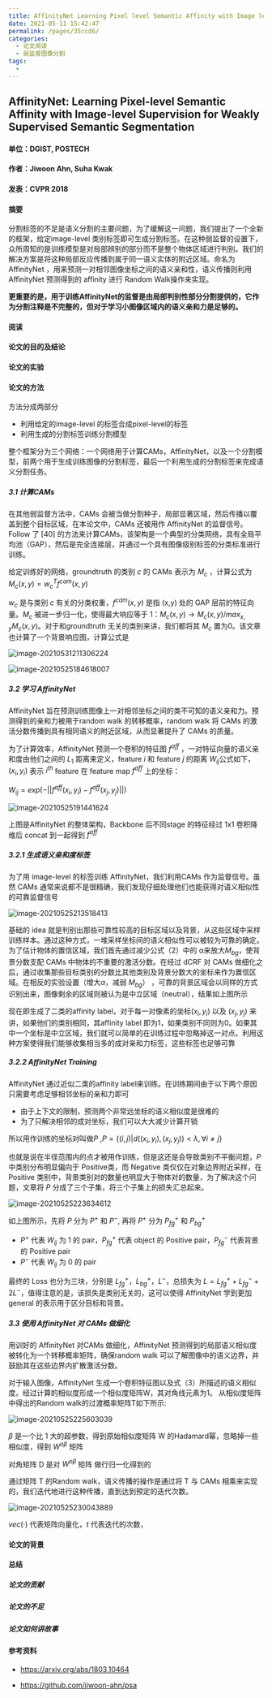 ```yaml
---
title: AffinityNet Learning Pixel level Semantic Affinity with Image level Supervision for Weakly Supervised Semantic Segmentation
date: 2021-05-11 15:42:47
permalink: /pages/35ccd6/
categories:
  - 论文阅读
  - 弱监督图像分割
tags:
  - 
---
```

## AffinityNet: Learning Pixel-level Semantic Affinity with Image-level Supervision for Weakly Supervised Semantic Segmentation

#### 单位：DGIST, POSTECH

#### 作者：Jiwoon Ahn, Suha Kwak

#### 发表：CVPR 2018

#### 摘要

分割标签的不足是语义分割的主要问题，为了缓解这一问题，我们提出了一个全新的框架，给定image-level 类别标签即可生成分割标签。在这种弱监督的设置下，众所周知的是训练模型是对局部辨别的部分而不是整个物体区域进行判别。我们的解决方案是将这种局部反应传播到属于同一语义实体的附近区域。命名为 AffinityNet ，用来预测一对相邻图像坐标之间的语义亲和性，语义传播则利用AffinityNet 预测得到的 affinity 进行 Random Walk操作来实现。

**更重要的是，用于训练AffinityNet的监督是由局部判别性部分分割提供的，它作为分割注释是不完整的，但对于学习小图像区域内的语义亲和力是足够的。**

#### 阅读



#### 论文的目的及结论



#### 论文的实验



#### 论文的方法

方法分成两部分

- 利用给定的image-level 的标签合成pixel-level的标签
- 利用生成的分割标签训练分割模型

整个框架分为三个网络：一个网络用于计算CAMs，AffinityNet，以及一个分割模型，前两个用于生成训练图像的分割标签，最后一个利用生成的分割标签来完成语义分割任务。

##### 3.1 计算CAMs

在其他弱监督方法中，CAMs 会被当做分割种子，局部显著区域，然后传播以覆盖到整个目标区域，在本论文中，CAMs 还被用作 AffinityNet 的监督信号。Follow 了 [40] 的方法来计算CAMs，该架构是一个典型的分类网络，具有全局平均池（GAP），然后是完全连接层，并通过一个具有图像级别标签的分类标准进行训练。

给定训练好的网络，groundtruth 的类别 $c$ 的 CAMs 表示为 $M_c$ ，计算公式为 $M_c(x,y)=w_c^Tf^{cam}(x,y)$

$w_c$ 是与类别 $c$ 有关的分类权重，$f^{cam}(x,y)$ 是指 (x,y) 处的 GAP 层前的特征向量。$M_c$ 被进一步归一化，使得最大响应等于 1：$M_c(x,y)→M_c(x,y)/max_{x,y}M_c(x,y)$。对于和groundtruth 无关的类别来讲，我们都将其 $M_c$ 置为0。该文章也计算了一个背景响应图，计算公式是 

![image-20210531211306224](https://muyun-blog-pic.oss-cn-shanghai.aliyuncs.com/picgo/image-20210531211306224.png)



![image-20210525184618007](https://muyun-blog-pic.oss-cn-shanghai.aliyuncs.com/picgo/image-20210525184618007.png)

##### 3.2 学习 AffinityNet

AffinityNet 旨在预测训练图像上一对相邻坐标之间的类不可知的语义亲和力。预测得到的亲和力被用于random walk 的转移概率，random walk 将 CAMs 的激活分数传播到具有相同语义的附近区域，从而显著提升了 CAMs 的质量。

为了计算效率，AffinityNet 预测一个卷积的特征图 $f^{aff}$ ，一对特征向量的语义亲和度由他们之间的 $L_1$ 距离来定义，feature $i$ 和 feature $j$ 的距离 $W_{ij}$公式如下，$(x_i,y_i)$ 表示 $i^{th}$ feature 在 feature map $f^{aff}$ 上的坐标：

$W_{ij} = exp(-||f^{aff}(x_i,y_i) - f^{aff}(x_j,y_j)||)$



![image-20210525191441624](https://muyun-blog-pic.oss-cn-shanghai.aliyuncs.com/picgo/image-20210525191441624.png)

上图是AffinityNet 的整体架构，Backbone 后不同stage 的特征经过 1x1 卷积降维后 concat 到一起得到 $f^{aff}$

##### 3.2.1 生成语义亲和度标签

为了用 image-level 的标签训练 AffinityNet，我们利用CAMs 作为监督信号。虽然 CAMs 通常来说都不是很精确，我们发现仔细处理他们也能获得对语义相似性的可靠监督信号

![image-20210525213518413](https://muyun-blog-pic.oss-cn-shanghai.aliyuncs.com/picgo/image-20210525213518413.png)

基础的 idea 就是判别出那些可靠性较高的目标区域以及背景，从这些区域中采样训练样本。通过这种方式，一堆采样坐标间的语义相似性可以被较为可靠的确定。为了估计物体的置信区域，我们首先通过减少公式（2）中的 α来放大$M_{bg}$，使背景分数支配 CAMs 中物体的不重要的激活分数。在经过 dCRF 对 CAMs 做细化之后，通过收集那些目标类别的分数比其他类别及背景分数大的坐标来作为置信区域。在相反的实验设置（增大$\alpha$，减弱 $M_{bg}$） ，可靠的背景区域会以同样的方式识别出来，图像剩余的区域则被认为是中立区域（neutral），结果如上图所示

现在即生成了二类的affinity label，对于每一对像素的坐标$(x_i,y_i)$ 以及 $(x_j,y_j)$ 来讲，如果他们的类别相同，其affinity label 即为1，如果类别不同则为0。如果其中一个坐标是中立区域，我们就可以简单的在训练过程中忽略掉这一对点。利用这种方案使得我们能够收集相当多的成对亲和力标签，这些标签也足够可靠

##### 3.2.2 AffinityNet Training

AffinityNet 通过近似二类的affinity label来训练。在训练期间由于以下两个原因只需要考虑足够相邻坐标的亲和力即可

- 由于上下文的限制，预测两个非常远坐标的语义相似度是很难的
- 为了只解决相邻的成对坐标，我们可以大大减少计算开销

所以用作训练的坐标对叫做$P$ ,$P=\{(i,j)|d((x_i,y_i),(x_j,y_j)) < \lambda,\forall i \neq j\}$

也就是说在半径范围内的点才被用作训练，但是这还是会导致类别不平衡问题，$P$ 中类别分布明显偏向于 Positive类，而 Negative 类仅仅在对象边界附近采样，在 Positive 类别中，背景类别对的数量也明显大于物体对的数量，为了解决这个问题，文章将 $P$ 分成了三个子集，将三个子集上的损失汇总起来。

![image-20210525223634612](https://muyun-blog-pic.oss-cn-shanghai.aliyuncs.com/picgo/image-20210525223634612.png)

如上图所示，先将 $P$ 分为 $P^+$ 和 $P^-$, 再将 $P^+$ 分为 $P_{fg}^+$  和 $P_{bg}^+$ 

- $P^+$ 代表 $W_{ij}$ 为 1 的 pair，$P_{fg}^+$ 代表 object 的 Positive pair，$P_{fg}^-$  代表背景的 Positive pair
- $P^-$ 代表 $W_{ij}$ 为 0 的 pair

最终的 Loss 也分为三块，分别是 $L_{fg}^+$，$L_{bg}^+$，$L^-$，总损失为 $L = L_{fg}^+ + L_{fg}^- + 2L^-$，值得注意的是，该损失是类别无关的，这可以使得 AffinityNet 学到更加 general 的表示用于区分目标和背景。

##### 3.3 使用 AffinityNet 对 CAMs 做细化

用训好的 AffinityNet 对CAMs 做细化，AffinityNet 预测得到的局部语义相似度被转化为一个转移概率矩阵，确保random walk 可以了解图像中的语义边界，并鼓励其在这些边界内扩散激活分数。

对于输入图像，AffinityNet 生成一个卷积特征图以及式（3）所描述的语义相似度。经过计算的相似度形成一个相似度矩阵W，其对角线元素为1。 从相似度矩阵中得出的Random walk的过渡概率矩阵T如下所示:

![image-20210525225603039](https://muyun-blog-pic.oss-cn-shanghai.aliyuncs.com/picgo/image-20210525225603039.png)

$\beta$ 是一个比 1 大的超参数，得到原始相似度矩阵 W 的Hadamard幂，忽略掉一些相似度，得到 $W^{o\beta}$ 矩阵

对角矩阵 D 是对 $W^{o\beta}$ 矩阵 做行归一化得到的

通过矩阵 T 的Random walk，语义传播的操作是通过将 T 与 CAMs 相乘来实现的，我们迭代地进行这种传播，直到达到预定的迭代次数。

![image-20210525230043889](https://muyun-blog-pic.oss-cn-shanghai.aliyuncs.com/picgo/image-20210525230043889.png)

$vec(·)$ 代表矩阵向量化，$t$ 代表迭代的次数， 

#### 论文的背景



#### 总结

##### 论文的贡献

##### 论文的不足

##### 论文如何讲故事

#### 参考资料

- https://arxiv.org/abs/1803.10464

- https://github.com/jiwoon-ahn/psa

